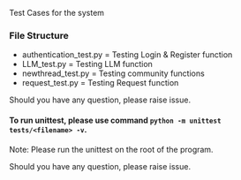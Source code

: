 Test Cases for the system  

### File Structure   
   
- authentication_test.py = Testing Login & Register function  
- LLM_test.py = Testing LLM function  
- newthread_test.py = Testing community functions  
- request_test.py = Testing Request function  
  
Should you have any question, please raise issue.  
#### To run unittest, please use command `python -m unittest tests/<filename> -v`.  
Note: Please run the unittest on the root of the program.  
  
Should you have any question, please raise issue.  
